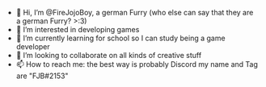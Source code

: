 - 👋 Hi, I’m @FireJojoBoy, a german Furry (who else can say that they are a german Furry? >:3)
- 👀 I’m interested in developing games
- 🌱 I’m currently learning for school so I can study being a game developer
- 💞️ I’m looking to collaborate on all kinds of creative stuff
- 📫 How to reach me: the best way is probably Discord my name and Tag are "FJB#2153"

<!---
FireJojoBoy/FireJojoBoy is a ✨ special ✨ repository because its `README.md` (this file) appears on your GitHub profile.
You can click the Preview link to take a look at your changes.
--->
